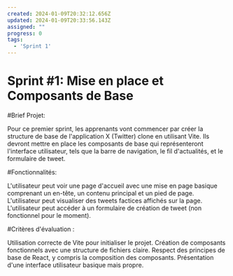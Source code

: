 ```yaml
---
created: 2024-01-09T20:32:12.656Z
updated: 2024-01-09T20:33:56.143Z
assigned: ""
progress: 0
tags:
  - 'Sprint 1'
---
```


# Sprint #1: Mise en place et Composants de Base

#Brief Projet:

Pour ce premier sprint, les apprenants vont commencer par créer la structure de base de l'application X (Twitter) clone en utilisant Vite. Ils devront mettre en place les composants de base qui représenteront l'interface utilisateur, tels que la barre de navigation, le fil d'actualités, et le formulaire de tweet.

#Fonctionnalités:

L'utilisateur peut voir une page d'accueil avec une mise en page basique comprenant un en-tête, un contenu principal et un pied de page.
L'utilisateur peut visualiser des tweets factices affichés sur la page.
L'utilisateur peut accéder à un formulaire de création de tweet (non fonctionnel pour le moment).

#Critères d'évaluation :

Utilisation correcte de Vite pour initialiser le projet.
Création de composants fonctionnels avec une structure de fichiers claire.
Respect des principes de base de React, y compris la composition des composants.
Présentation d'une interface utilisateur basique mais propre.
